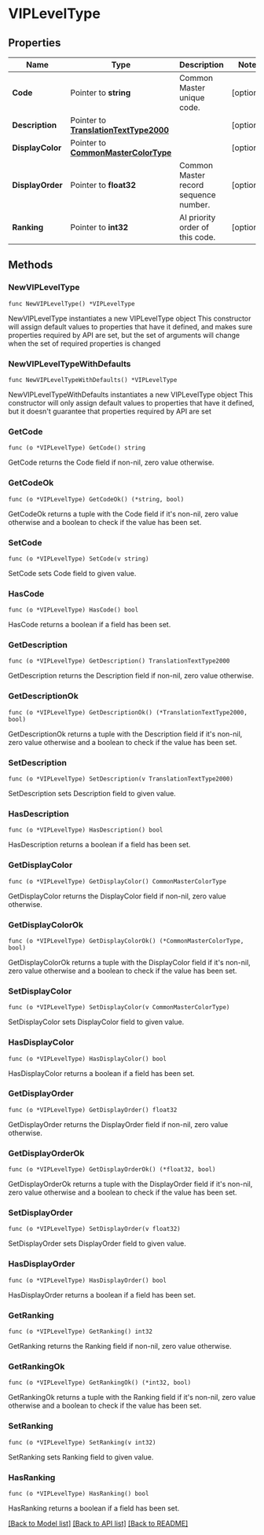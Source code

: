# VIPLevelType

## Properties

Name | Type | Description | Notes
------------ | ------------- | ------------- | -------------
**Code** | Pointer to **string** | Common Master unique code. | [optional] 
**Description** | Pointer to [**TranslationTextType2000**](TranslationTextType2000.md) |  | [optional] 
**DisplayColor** | Pointer to [**CommonMasterColorType**](CommonMasterColorType.md) |  | [optional] 
**DisplayOrder** | Pointer to **float32** | Common Master record sequence number. | [optional] 
**Ranking** | Pointer to **int32** | AI priority order of this code. | [optional] 

## Methods

### NewVIPLevelType

`func NewVIPLevelType() *VIPLevelType`

NewVIPLevelType instantiates a new VIPLevelType object
This constructor will assign default values to properties that have it defined,
and makes sure properties required by API are set, but the set of arguments
will change when the set of required properties is changed

### NewVIPLevelTypeWithDefaults

`func NewVIPLevelTypeWithDefaults() *VIPLevelType`

NewVIPLevelTypeWithDefaults instantiates a new VIPLevelType object
This constructor will only assign default values to properties that have it defined,
but it doesn't guarantee that properties required by API are set

### GetCode

`func (o *VIPLevelType) GetCode() string`

GetCode returns the Code field if non-nil, zero value otherwise.

### GetCodeOk

`func (o *VIPLevelType) GetCodeOk() (*string, bool)`

GetCodeOk returns a tuple with the Code field if it's non-nil, zero value otherwise
and a boolean to check if the value has been set.

### SetCode

`func (o *VIPLevelType) SetCode(v string)`

SetCode sets Code field to given value.

### HasCode

`func (o *VIPLevelType) HasCode() bool`

HasCode returns a boolean if a field has been set.

### GetDescription

`func (o *VIPLevelType) GetDescription() TranslationTextType2000`

GetDescription returns the Description field if non-nil, zero value otherwise.

### GetDescriptionOk

`func (o *VIPLevelType) GetDescriptionOk() (*TranslationTextType2000, bool)`

GetDescriptionOk returns a tuple with the Description field if it's non-nil, zero value otherwise
and a boolean to check if the value has been set.

### SetDescription

`func (o *VIPLevelType) SetDescription(v TranslationTextType2000)`

SetDescription sets Description field to given value.

### HasDescription

`func (o *VIPLevelType) HasDescription() bool`

HasDescription returns a boolean if a field has been set.

### GetDisplayColor

`func (o *VIPLevelType) GetDisplayColor() CommonMasterColorType`

GetDisplayColor returns the DisplayColor field if non-nil, zero value otherwise.

### GetDisplayColorOk

`func (o *VIPLevelType) GetDisplayColorOk() (*CommonMasterColorType, bool)`

GetDisplayColorOk returns a tuple with the DisplayColor field if it's non-nil, zero value otherwise
and a boolean to check if the value has been set.

### SetDisplayColor

`func (o *VIPLevelType) SetDisplayColor(v CommonMasterColorType)`

SetDisplayColor sets DisplayColor field to given value.

### HasDisplayColor

`func (o *VIPLevelType) HasDisplayColor() bool`

HasDisplayColor returns a boolean if a field has been set.

### GetDisplayOrder

`func (o *VIPLevelType) GetDisplayOrder() float32`

GetDisplayOrder returns the DisplayOrder field if non-nil, zero value otherwise.

### GetDisplayOrderOk

`func (o *VIPLevelType) GetDisplayOrderOk() (*float32, bool)`

GetDisplayOrderOk returns a tuple with the DisplayOrder field if it's non-nil, zero value otherwise
and a boolean to check if the value has been set.

### SetDisplayOrder

`func (o *VIPLevelType) SetDisplayOrder(v float32)`

SetDisplayOrder sets DisplayOrder field to given value.

### HasDisplayOrder

`func (o *VIPLevelType) HasDisplayOrder() bool`

HasDisplayOrder returns a boolean if a field has been set.

### GetRanking

`func (o *VIPLevelType) GetRanking() int32`

GetRanking returns the Ranking field if non-nil, zero value otherwise.

### GetRankingOk

`func (o *VIPLevelType) GetRankingOk() (*int32, bool)`

GetRankingOk returns a tuple with the Ranking field if it's non-nil, zero value otherwise
and a boolean to check if the value has been set.

### SetRanking

`func (o *VIPLevelType) SetRanking(v int32)`

SetRanking sets Ranking field to given value.

### HasRanking

`func (o *VIPLevelType) HasRanking() bool`

HasRanking returns a boolean if a field has been set.


[[Back to Model list]](../README.md#documentation-for-models) [[Back to API list]](../README.md#documentation-for-api-endpoints) [[Back to README]](../README.md)


